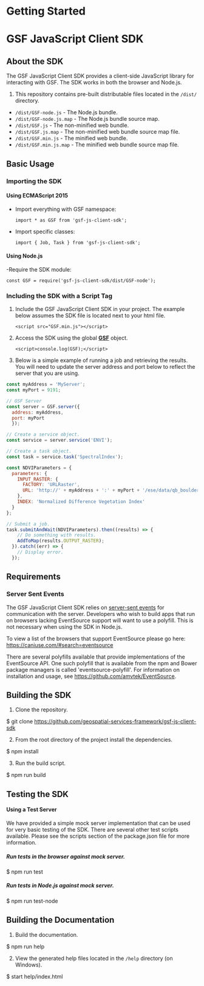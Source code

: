 # Getting Started
# GSF JavaScript Client SDK

## About the SDK
The GSF JavaScript Client SDK provides a client-side JavaScript library for interacting with GSF.  The SDK works in both the browser and Node.js.

1. This repository contains pre-built distributable files located in the `/dist/` directory.
  - `/dist/GSF-node.js` - The Node.js bundle.
  - `/dist/GSF-node.js.map` - The Node.js bundle source map.
  - `/dist/GSF.js` - The non-minified web bundle.
  - `/dist/GSF.js.map` - The non-minified web bundle source map file.
  - `/dist/GSF.min.js` - The minified web bundle.
  - `/dist/GSF.min.js.map` - The minified web bundle source map file.

## Basic Usage
### Importing the SDK 
#### Using ECMAScript 2015 
- Import everything with GSF namespace:

  `import * as GSF from 'gsf-js-client-sdk';`

- Import specific classes:

  `import { Job, Task } from 'gsf-js-client-sdk';`

#### Using Node.js
-Require the SDK module:

  `const GSF = require('gsf-js-client-sdk/dist/GSF-node');`

### Including the SDK with a Script Tag
1. Include the GSF JavaScript Client SDK in your project.  The example below assumes the SDK file is located next to your html file.

    `<script src="GSF.min.js"></script>`

2. Access the SDK using the global [**GSF**] object.

    `<script>console.log(GSF);</script>`

3. Below is a simple example of running a job and retrieving the results.  You will need to update the server address and port below to reflect the server that you are using.

```javascript
const myAddress = 'MyServer';
const myPort = 9191;

// GSF Server
const server = GSF.server({
  address: myAddress,
  port: myPort
  });

// Create a service object.
const service = server.service('ENVI');

// Create a task object.
const task = service.task('SpectralIndex');

const NDVIParameters = {
  parameters: {
    INPUT_RASTER: {
      FACTORY: 'URLRaster',
      URL: 'http://' + myAddress + ':' + myPort + '/ese/data/qb_boulder_msi'
    },
    INDEX: 'Normalized Difference Vegetation Index'
  }
};

// Submit a job.
task.submitAndWait(NDVIParameters).then((results) => {
    // Do something with results.
    AddToMap(results.OUTPUT_RASTER);
  }).catch((err) => {
    // Display error.
  });
```

## Requirements
### Server Sent Events
The GSF JavaScript Client SDK relies on [server-sent events] for communication with the server.  Developers who wish to build apps that run on browsers lacking EventSource support will want to use a polyfill.  This is not necessary when using the SDK in Node.js.

To view a list of the browsers that support EventSource please go here: https://caniuse.com/#search=eventsource

There are several polyfills available that provide implementations of the EventSource API.  One such polyfill that is available from the npm and Bower package managers is called 'eventsource-polyfill'.  For information on installation and usage, see https://github.com/amvtek/EventSource.

## Building the SDK
1. Clone the repository.

  $ git clone https://github.com/geospatial-services-framework/gsf-js-client-sdk

2. From the root directory of the project install the dependencies.

  $ npm install

3. Run the build script.

  $ npm run build

## Testing the SDK
#### Using a Test Server
We have provided a simple mock server implementation that can be used for very basic testing of the SDK.  There are several other test scripts available.  Please see the scripts section of the package.json file for more information.

##### Run tests in the browser against mock server.

  $ npm run test

##### Run tests in Node.js against mock server.

  $ npm run test-node

## Building the Documentation
1. Build the documentation.

  $ npm run help

2. View the generated help files located in the `/help` directory (on Windows).

  $ start help/index.html

[**GSF**]:../class/src/GSF.js~GSF.html  
[server-sent events]:https://developer.mozilla.org/en-US/docs/Web/API/Server-sent_events
